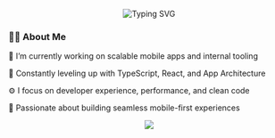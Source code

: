 <!-- Banner -->
<p align="center">
  <img src="https://readme-typing-svg.herokuapp.com?font=Fira+Code&size=24&pause=1000&center=true&vCenter=true&width=435&lines=Hi+there!+I'm+John+👋;Mobile+and+Web+Developer;React+%7C+React+Native+%7C+TypeScript+Lover" alt="Typing SVG" />
</p>

<!-- About Me -->
### 👨‍💻 About Me

🔭 I’m currently working on scalable mobile apps and internal tooling

🌱 Constantly leveling up with TypeScript, React, and App Architecture

⚙️ I focus on developer experience, performance, and clean code

📱 Passionate about building seamless mobile-first experiences

<!-- Icons from https://simpleicons.org/ or https://github.com/devicons/devicon --> 
<p align="center"> <img src="https://skillicons.dev/icons?i=ts,react,reactnative,nodejs,express,firebase,mongodb,postgres,figma,git,github,vscode" /> </p>
